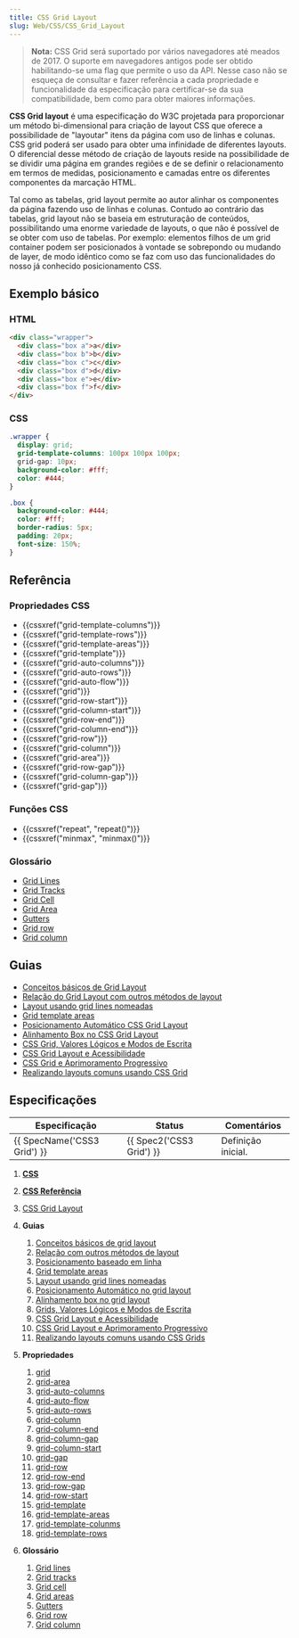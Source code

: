 ```yaml
---
title: CSS Grid Layout
slug: Web/CSS/CSS_Grid_Layout
---
```


> **Nota:** CSS Grid será suportado por vários navegadores até meados de 2017. O suporte em navegadores antigos pode ser obtido habilitando-se uma flag que permite o uso da API. Nesse caso não se esqueça de consultar e fazer referência a cada propriedade e funcionalidade da especificação para certificar-se da sua compatibilidade, bem como para obter maiores informações.

**CSS Grid layout** é uma especificação do W3C projetada para proporcionar um método bi-dimensional para criação de layout CSS que oferece a possibilidade de "layoutar" itens da página com uso de linhas e colunas. CSS grid poderá ser usado para obter uma infinidade de diferentes layouts. O diferencial desse método de criação de layouts reside na possibilidade de se dividir uma página em grandes regiões e de se definir o relacionamento em termos de medidas, posicionamento e camadas entre os diferentes componentes da marcação HTML.

Tal como as tabelas, grid layout permite ao autor alinhar os componentes da página fazendo uso de linhas e colunas. Contudo ao contrário das tabelas, grid layout não se baseia em estruturação de conteúdos, possibilitando uma enorme variedade de layouts, o que não é possível de se obter com uso de tabelas. Por exemplo: elementos filhos de um grid container podem ser posicionados à vontade se sobrepondo ou mudando de layer, de modo idêntico como se faz com uso das funcionalidades do nosso já conhecido posicionamento CSS.

## Exemplo básico

### HTML

```html
<div class="wrapper">
  <div class="box a">a</div>
  <div class="box b">b</div>
  <div class="box c">c</div>
  <div class="box d">d</div>
  <div class="box e">e</div>
  <div class="box f">f</div>
</div>
```

### CSS

```css
.wrapper {
  display: grid;
  grid-template-columns: 100px 100px 100px;
  grid-gap: 10px;
  background-color: #fff;
  color: #444;
}

.box {
  background-color: #444;
  color: #fff;
  border-radius: 5px;
  padding: 20px;
  font-size: 150%;
}
```

## Referência

### Propriedades CSS

- {{cssxref("grid-template-columns")}}
- {{cssxref("grid-template-rows")}}
- {{cssxref("grid-template-areas")}}
- {{cssxref("grid-template")}}
- {{cssxref("grid-auto-columns")}}
- {{cssxref("grid-auto-rows")}}
- {{cssxref("grid-auto-flow")}}
- {{cssxref("grid")}}
- {{cssxref("grid-row-start")}}
- {{cssxref("grid-column-start")}}
- {{cssxref("grid-row-end")}}
- {{cssxref("grid-column-end")}}
- {{cssxref("grid-row")}}
- {{cssxref("grid-column")}}
- {{cssxref("grid-area")}}
- {{cssxref("grid-row-gap")}}
- {{cssxref("grid-column-gap")}}
- {{cssxref("grid-gap")}}

### Funções CSS

- {{cssxref("repeat", "repeat()")}}
- {{cssxref("minmax", "minmax()")}}

### Glossário

- [Grid Lines](/pt-BR/docs/Glossary/Grid_Lines)
- [Grid Tracks](/pt-BR/docs/Glossary/Grid_Tracks)
- [Grid Cell](/pt-BR/docs/Glossary/Grid_Cell)
- [Grid Area](/pt-BR/docs/Glossary/Grid_Areas)
- [Gutters](/pt-BR/docs/Glossary/Gutters)
- [Grid row](/pt-BR/docs/Glossary/Grid_Rows)
- [Grid column](/pt-BR/docs/Glossary/Grid_Column)

## Guias

- [Conceitos básicos de Grid Layout](/pt-BR/docs/Web/CSS/CSS_Grid_Layout/Basic_Concepts_of_Grid_Layout)
- [Relação do Grid Layout com outros métodos de layout](/pt-BR/docs/Web/CSS/CSS_Grid_Layout/Relationship_of_Grid_Layout)
- [Layout usando grid lines nomeadas](/pt-BR/docs/Web/CSS/CSS_Grid_Layout/Layout_using_Named_Grid_Lines)
- [Grid template areas](/pt-BR/docs/Web/CSS/CSS_Grid_Layout/Grid_Template_Areas)
- [Posicionamento Automático CSS Grid Layout](/pt-BR/docs/Web/CSS/CSS_Grid_Layout/Auto-placement_in_CSS_Grid_Layout)
- [Alinhamento Box no CSS Grid Layout](/pt-BR/docs/Web/CSS/CSS_Grid_Layout/Box_Alignment_in_CSS_Grid_Layout)
- [CSS Grid, Valores Lógicos e Modos de Escrita](/pt-BR/docs/Web/CSS/CSS_Grid_Layout/CSS_Grid,_Logical_Values_and_Writing_Modes)
- [CSS Grid Layout e Acessibilidade](/pt-BR/docs/Web/CSS/CSS_Grid_Layout/CSS_Grid_Layout_and_Accessibility)
- [CSS Grid e Aprimoramento Progressivo](/pt-BR/docs/Web/CSS/CSS_Grid_Layout/CSS_Grid_and_Progressive_Enhancement)
- [Realizando layouts comuns usando CSS Grid](/pt-BR/docs/Web/CSS/CSS_Grid_Layout/Realising_common_layouts_using_CSS_Grid_)

## Especificações

| Especificação                        | Status                           | Comentários        |
| ------------------------------------ | -------------------------------- | ------------------ |
| {{ SpecName('CSS3 Grid') }} | {{ Spec2('CSS3 Grid') }} | Definição inicial. |

1. [**CSS**](/pt-BR/docs/Web/CSS)
2. [**CSS Referência**](/pt-BR/docs/Web/CSS/Reference)
3. [CSS Grid Layout](/pt-BR/docs/Web/CSS/CSS_Grid_Layout)
4. **Guias**

    1. [Conceitos básicos de grid layout](/pt-BR/docs/Web/CSS/CSS_Grid_Layout/Basic_Concepts_of_Grid_Layout)
    2. [Relação com outros métodos de layout](/pt-BR/docs/Web/CSS/CSS_Grid_Layout/Relationship_of_Grid_Layout)
    3. [Posicionamento baseado em linha](/pt-BR/docs/Web/CSS/CSS_Grid_Layout/Line-based_Placement_with_CSS_Grid)
    4. [Grid template areas](/pt-BR/docs/Web/CSS/CSS_Grid_Layout/Grid_Template_Areas)
    5. [Layout usando grid lines nomeadas](/pt-BR/docs/Web/CSS/CSS_Grid_Layout/Layout_using_Named_Grid_Lines)
    6. [Posicionamento Automático no grid layout](/pt-BR/docs/Web/CSS/CSS_Grid_Layout/Auto-placement_in_CSS_Grid_Layout)
    7. [Alinhamento box no grid layout](/pt-BR/docs/Web/CSS/CSS_Grid_Layout/Box_Alignment_in_CSS_Grid_Layout)
    8. [Grids, Valores Lógicos e Modos de Escrita](/pt-BR/docs/Web/CSS/CSS_Grid_Layout/CSS_Grid,_Logical_Values_and_Writing_Modes)
    9. [CSS Grid Layout e Acessibilidade](/pt-BR/docs/Web/CSS/CSS_Grid_Layout/CSS_Grid_Layout_and_Accessibility)
    10. [CSS Grid Layout e Aprimoramento Progressivo](/pt-BR/docs/Web/CSS/CSS_Grid_Layout/CSS_Grid_and_Progressive_Enhancement)
    11. [Realizando layouts comuns usando CSS Grids](/pt-BR/docs/Web/CSS/CSS_Grid_Layout/Realizing_common_layouts_using_CSS_Grid_Layout)

5. **Propriedades**

    1. [grid](/pt-BR/docs/Web/CSS/grid)
    2. [grid-area](/pt-BR/docs/Web/CSS/grid-area)
    3. [grid-auto-columns](/pt-BR/docs/Web/CSS/grid-auto-columns)
    4. [grid-auto-flow](/pt-BR/docs/Web/CSS/grid-auto-flow)
    5. [grid-auto-rows](/pt-BR/docs/Web/CSS/grid-auto-rows)
    6. [grid-column](/pt-BR/docs/Web/CSS/grid-column)
    7. [grid-column-end](/pt-BR/docs/Web/CSS/grid-column-end)
    8. [grid-column-gap](/pt-BR/docs/Web/CSS/grid-column-gap)
    9. [grid-column-start](/pt-BR/docs/Web/CSS/grid-column-start)
    10. [grid-gap](/pt-BR/docs/Web/CSS/grid-gap)
    11. [grid-row](/pt-BR/docs/Web/CSS/grid-row)
    12. [grid-row-end](/pt-BR/docs/Web/CSS/grid-row-end)
    13. [grid-row-gap](/pt-BR/docs/Web/CSS/grid-row-gap)
    14. [grid-row-start](/pt-BR/docs/Web/CSS/grid-row-start)
    15. [grid-template](/pt-BR/docs/Web/CSS/grid-template)
    16. [grid-template-areas](/pt-BR/docs/Web/CSS/grid-template-areas)
    17. [grid-template-colunms](/pt-BR/docs/Web/CSS/grid-template-columns)
    18. [grid-template-rows](/pt-BR/docs/Web/CSS/grid-template-rows)

6. **Glossário**

    1. [Grid lines](/pt-BR/docs/Glossary/Grid_lines)
    2. [Grid tracks](/pt-BR/docs/Glossary/Grid_tracks)
    3. [Grid cell](/pt-BR/docs/Glossary/Grid_cell)
    4. [Grid areas](/pt-BR/docs/Glossary/Grid_areas)
    5. [Gutters](/pt-BR/docs/Glossary/Gutters)
    6. [Grid row](/pt-BR/docs/Glossary/Grid_rows)
    7. [Grid column](/pt-BR/docs/Glossary/Grid_column)
